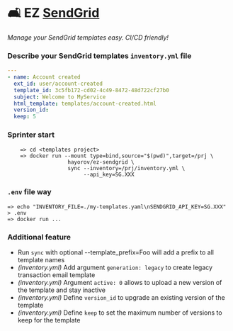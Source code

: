 # 🛋 EZ [SendGrid](https://sendgrid.com)
_Manage your SendGrid templates easy. CI/CD friendly!_

### Describe your SendGrid templates `inventory.yml` file

```yaml
---
- name: Account created
  ext_id: user/account-created
  template_id: 3c5fb172-cd02-4c49-8472-48d722cf27b0
  subject: Welcome to MyService 
  html_template: templates/account-created.html
  version_id:
  keep: 5
```

### Sprinter start

```
    => cd <templates project>
    => docker run --mount type=bind,source="$(pwd)",target=/prj \
                   hayorov/ez-sendgrid \
                   sync --inventory=/prj/inventory.yml \
                        --api_key=SG.XXX
```

### `.env` file way

    => echo "INVENTORY_FILE=./my-templates.yaml\nSENDGRID_API_KEY=SG.XXX" > .env
    => docker run ...

### Additional feature

- Run `sync` with optional --template_prefix=Foo will add a prefix to all template names
- _(inventory.yml)_ Add argument `generation: legacy` to create legacy transaction email template
- _(inventory.yml)_ Argument `active: 0` allows to upload a new version of the template and stay inactive
- _(inventory.yml)_ Define `version_id` to upgrade an existing version of the template
- _(inventory.yml)_ Define `keep` to set the maximum number of versions to keep for the template
